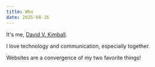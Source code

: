 ```yaml
---
title: Who
date: 2025-08-16
---
```

It's me, [David V. Kimball](https://davidvkimball.com). 

I love technology and communication, especially together. 

Websites are a convergence of my two favorite things! 